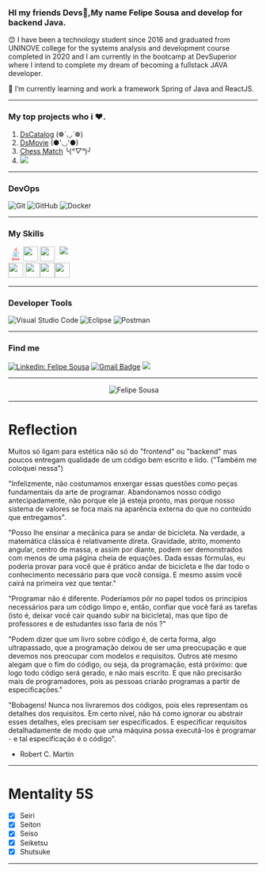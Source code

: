 ### HI my friends Devs👋,My name Felipe Sousa and develop for backend Java.
 😊 I have been a technology student since 2016 and graduated from UNINOVE college for the systems analysis and development course completed in 2020 and I am currently in the bootcamp at DevSuperior where I intend to complete my dream of becoming a fullstack JAVA developer. 
 
 🌱 I’m currently learning and work a framework Spring of Java and ReactJS.
______________________________________________________________________________________________________________________________________________________________________
 
 ### My top projects who  i ❤️.
 
 1) <a href="https://github.com/FelipeSdsilva/dscatalog">DsCatalog</a> (❁´◡`❁)
 2) <a href="https://github.com/FelipeSdsilva/dsmovie">DsMovie</a> (●'◡'●)
 3) <a href="https://github.com/FelipeSdsilva/ChessMatchInJava">Chess Match</a> ╰(*°▽°*)╯
 4) <img heght="5" width="50" src="https://media.tenor.com/l6xMWS1HEtIAAAAj/loading-load.gif">  
______________________________________________________________________________________________________________________________________________________________________
 ### DevOps
 
  ![Git](https://img.shields.io/badge/-Git-333333?style=flat&logo=git)
  ![GitHub](https://img.shields.io/badge/-GitHub-333333?style=flat&logo=github)
  ![Docker](https://img.shields.io/badge/-Docker-333333?style=flat&logo=docker)
______________________________________________________________________________________________________________________________________________________________________
 ### My Skills
 
 <img align="right" width="400" src="https://i2.wp.com/allhtaccess.info/wp-content/uploads/2018/03/programming.gif?fit=1281%2C716&ssl=1" />
 
 <img width=30 height=30 float:left  src="https://raw.githubusercontent.com/devicons/devicon/master/icons/java/java-original-wordmark.svg"><img src="https://cdn.jsdelivr.net/gh/devicons/devicon/icons/spring/spring-original.svg" width=30 height=30 />
<img src="https://cdn.jsdelivr.net/gh/devicons/devicon/icons/html5/html5-original-wordmark.svg" width=30 height=30  /><img src="https://cdn.jsdelivr.net/gh/devicons/devicon/icons/css3/css3-original.svg" width= 30 height=30 />
<img width=30 height=30 src="https://cdn.jsdelivr.net/gh/devicons/devicon/icons/javascript/javascript-original.svg" /><img width=30 height=30 src="https://cdn.jsdelivr.net/gh/devicons/devicon/icons/react/react-original.svg" /><img src="https://cdn.jsdelivr.net/gh/devicons/devicon/icons/postgresql/postgresql-original-wordmark.svg" width=30 height=30/>
______________________________________________________________________________________________________________________________________________________________________
 ### Developer Tools

  ![Visual Studio Code](https://img.shields.io/badge/-Visual%20Studio%20Code-333333?style=flat&logo=visual-studio-code&logoColor=007ACC)
  ![Eclipse](https://img.shields.io/badge/-Eclipse-333333?style=flat&logo=eclipse-ide&logoColor=2C2255)
  ![Postman](https://img.shields.io/badge/-Postman-333333?style=flat&logo=postman)
______________________________________________________________________________________________________________________________________________________________________
### Find me
 
[![Linkedin: Felipe Sousa](https://img.shields.io/badge/-FelipeSousa-blue?style=flat-square&logo=Linkedin&logoColor=white&link=https://www.linkedin.com/in/felipesdsilva/)](https://www.linkedin.com/in/felipesdsilva/)
[![Gmail Badge](https://img.shields.io/badge/-felipe.fps09@hotmail.com-006bed?style=flat-square&logo=Outlook&logoColor=white&link=mailto:felipe.fps09@hotmail.com)](mailto:felipe.fps09@hotmail.com)
<a href="https://api.whatsapp.com/send/?phone=5511954705118&text=Fala+Felipel%2C+tudo+bom%3F&type=phone_number&app_absent=0" alt="WhatsApp">
<img src="https://img.shields.io/badge/-WhatsApp-25d366?style=flat-square&labelColor=25d366&logo=whatsapp&logoColor=white&link=https://api.whatsapp.com/send/?phone=5511954705118&text=Fala+Felipel%2C+tudo+bom%3F&type=phone_number&app_absent=0"/></a>
______________________________________________________________________________________________________________________________________________________________________

 <div align="center">&nbsp;<img align="center" height="250px" src="https://streak-stats.demolab.com/?user=FelipeSdsilva&theme=dracula" alt="Felipe Sousa" /></div>

 ______________________________________________________________________________________________________________________________________________________________________
 # Reflection
 
Muitos só ligam para estética não só do "frontend" ou "backend" mas poucos entregam qualidade de um código bem escrito e lido.
("Também me coloquei nessa")

"Infelizmente, não costumamos enxergar essas questões como peças fundamentais da arte de programar. Abandonamos nosso código antecipadamente, não porque ele já esteja pronto, mas porque nosso sistema de valores se foca mais na aparência externa do que no conteúdo que entregamos".

"Posso lhe ensinar a mecânica para se andar de bicicleta. Na verdade, a matemática clássica é relativamente direta. Gravidade, atrito, momento angular, centro de massa, e assim por diante, podem ser demonstrados com menos de uma página cheia de equações. Dada essas fórmulas, eu poderia provar para você que é prático andar de bicicleta e lhe dar todo o conhecimento necessário para que você consiga. E mesmo assim você cairá na primeira vez que tentar."

"Programar não é diferente. Poderíamos pôr no papel todos os princípios necessários para um código limpo e, então, confiar que você fará as tarefas (isto é, deixar você cair quando subir na bicicleta), mas que tipo de professores e de estudantes isso faria de nós ?"

"Podem dizer que um livro sobre código é, de certa forma, algo ultrapassado, que a programação deixou de ser uma preocupação e que devemos nos preocupar com modelos e requisitos. Outros até mesmo alegam que o fim do código, ou seja, da programação, está próximo: que logo todo código será gerado, e não mais escrito. E que não precisarão mais de programadores, pois as pessoas criarão programas a partir de especificações."

"Bobagens! Nunca nos livraremos dos códigos, pois eles representam os detalhes dos requisitos. Em certo nível, não há como ignorar ou abstrair esses detalhes, eles precisam ser especificados. E especificar requisitos detalhadamente de modo que uma máquina possa executá-los é programar - e tal especificação é o código".

- Robert C. Martin 
_______________________________________________________________________________________________________________________________________________________________________
 
# Mentality 5S

- [X] Seiri
- [x] Seiton
- [x] Seiso
- [x] Seiketsu
- [x] Shutsuke
_______________________________________________________________________________________________________________________________________________________________________
